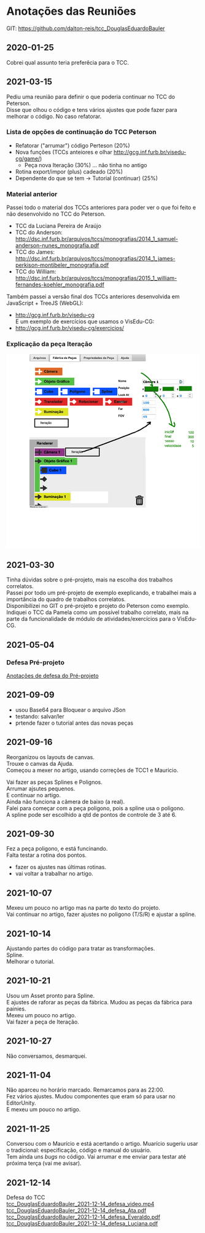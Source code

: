 # Anotações das Reuniões

GIT: <https://github.com/dalton-reis/tcc_DouglasEduardoBauler>  

## 2020-01-25

Cobrei qual assunto teria preferêcia para o TCC.  

## 2021-03-15

Pediu uma reunião para definir o que poderia continuar no TCC do Peterson.  
Disse que olhou o código e tens vários ajustes que pode fazer para melhorar o código. No caso refatorar.  

### Lista de opções de continuação do TCC Peterson

- Refatorar ("arrumar") código Perteson (20%)  
- Nova funções (TCCs anteiores e olhar <http://gcg.inf.furb.br/visedu-cg/game/>)
  - Peça nova Iteração (30%) ... não tinha no antigo  
- Rotina export/impor (plus) cadeado (20%)  
- Dependente do que se tem -> Tutorial (continuar) (25%)  

### Material anterior

Passei todo o material dos TCCs anteriores para poder ver o que foi feito e não desenvolvido no TCC do Peterson.  

- TCC da Luciana Pereira de Araújo  
- TCC do Anderson: <http://dsc.inf.furb.br/arquivos/tccs/monografias/2014_1_samuel-anderson-nunes_monografia.pdf>  
- TCC do James: <http://dsc.inf.furb.br/arquivos/tccs/monografias/2014_1_james-perkison-montibeler_monografia.pdf>  
- TCC do William: <http://dsc.inf.furb.br/arquivos/tccs/monografias/2015_1_william-fernandes-koehler_monografia.pdf>  

Também passei a versão final dos TCCs anteriores desenvolvida em JavaScript + TreeJS (WebGL):  

- <http://gcg.inf.furb.br/visedu-cg>  
E um exemplo de exercícios que usamos o VisEdu-CG:  
- <http://gcg.inf.furb.br/visedu-cg/exercicios/>  

### Explicação da peça Iteração

![Peça de Iteração](pecaIteracao.png "Peça de Iteração")  

## 2021-03-30

Tinha dúvidas sobre o pré-projeto, mais na escolha dos trabalhos correlatos.  
Passei por todo um pré-projeto de exemplo exeplicando, e trabalhei mais a importância do quadro de trabalhos correlatos.  
Disponibilizei no GIT o pré-projeto e projeto do Peterson como exemplo.  
Indiquei o TCC da Pamela como um possível trabalho correlato, mais na parte da funcionalidade de módulo de atividades/exercícios para o VisEdu-CG.  

## 2021-05-04

### Defesa Pré-projeto

[Anotações de defesa do Pré-projeto](./tcc_DouglasEduardoBauler_2021-05-04_PreProjeto_Defesa.md)  

## 2021-09-09

- usou Base64 para Bloquear o arquivo JSon  
- testando: salvar/ler  
- prtende fazer o tutorial antes das novas peças  

## 2021-09-16

Reorganizou os layouts de canvas.  
Trouxe o canvas da Ajuda.  
Começou a mexer no artigo, usando correções de TCC1 e Mauricio.  

Vai fazer as peças Splines e Polignos.  
Arrumar ajsutes pequenos.  
E continuar no artigo.  
Ainda não funciona a câmera de baixo (a real).  
Falei para começar com a peça poligono, pois a spline usa o poligono.  
A spline pode ser escolhido a qtd de pontos de controle de 3 até 6.  

## 2021-09-30

Fez a peça poligono, e está funcinando.  
Falta testar a rotina dos pontos.  

- fazer os ajustes nas últimas rotinas.  
- vai voltar a trabalhar no artigo.  

## 2021-10-07

Mexeu um pouco no artigo mas na parte do texto do projeto.  
Vai continuar no artigo, fazer ajustes no poligono (T/S/R) e ajustar a spline.  

## 2021-10-14

Ajustando partes do código para tratar as transformações.  
Spline.  
Melhorar o tutorial.  

## 2021-10-21

Usou um Asset pronto para Spline.  
E ajustes de raforar as peças da fábrica. Mudou as peças da fábrica para painies.  
Mexeu um pouco no artigo.  
Vai fazer a peça de Iteração.  

## 2021-10-27

Não conversamos, desmarquei.  

## 2021-11-04

Não aparceu no horário marcado. Remarcamos para as 22:00.  
Fez vários ajustes. Mudou componentes que eram só para usar no EditorUnity.  
E mexeu um pouco no artigo.  

## 2021-11-25

Conversou com o Maurício e está acertando o artigo. Muarício sugeriu usar o tradicional: especificação, código e manual do usuário.  
Tem ainda uns *bugs* no código. Vai arrumar e me enviar para testar até próxima terça (vai me avisar).  

## 2021-12-14

Defesa do TCC  
[tcc_DouglasEduardoBauler_2021-12-14_defesa_video.mp4](tcc_DouglasEduardoBauler_2021-12-14_defesa_video.mp4)  
[tcc_DouglasEduardoBauler_2021-12-14_defesa_Ata.pdf](tcc_DouglasEduardoBauler_2021-12-14_defesa_Ata.pdf)  
[tcc_DouglasEduardoBauler_2021-12-14_defesa_Everaldo.pdf](tcc_DouglasEduardoBauler_2021-12-14_defesa_Everaldo.pdf)  
[tcc_DouglasEduardoBauler_2021-12-14_defesa_Luciana.pdf](tcc_DouglasEduardoBauler_2021-12-14_defesa_Luciana.pdf)  
